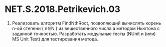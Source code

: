 # NET.S.2018.Petrikevich.03

1. Реализовать алгоритм FindNthRoot, позволяющий вычислять корень n-ой степени ( n∈N ) из вещественного числа а методом Ньютона с заданной точностью. 
Разработать модульные тесты (NUnit и (или) MS Unit Test) для тестирования метода. 
